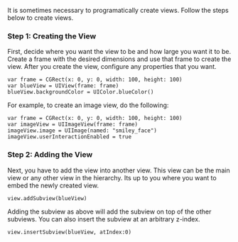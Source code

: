 It is sometimes necessary to programatically create views. Follow the steps below to create views.

### Step 1: Creating the View

First, decide where you want the view to be and how large you want it to be. Create a frame with the desired dimensions and use that frame to create the view. After you create the view, configure any properties that you want.

```
var frame = CGRect(x: 0, y: 0, width: 100, height: 100)
var blueView = UIView(frame: frame)
blueView.backgroundColor = UIColor.blueColor()

```

For example, to create an image view, do the following:

```
var frame = CGRect(x: 0, y: 0, width: 100, height: 100)
var imageView = UIImageView(frame: frame)
imageView.image = UIImage(named: "smiley_face")
imageView.userInteractionEnabled = true

```

### Step 2: Adding the View

Next, you have to add the view into another view. This view can be the main view or any other view in the hierarchy. Its up to you where you want to embed the newly created view.

```
view.addSubview(blueView)

```

Adding the subview as above will add the subview on top of the other subviews. You can also insert the subview at an arbitrary z-index.

```
view.insertSubview(blueView, atIndex:0)

```
